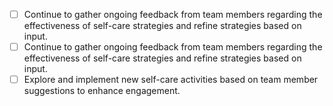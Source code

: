 - [ ] Continue to gather ongoing feedback from team members regarding the effectiveness of self-care strategies and refine strategies based on input.
- [ ] Continue to gather ongoing feedback from team members regarding the effectiveness of self-care strategies and refine strategies based on input.
- [ ] Explore and implement new self-care activities based on team member suggestions to enhance engagement.